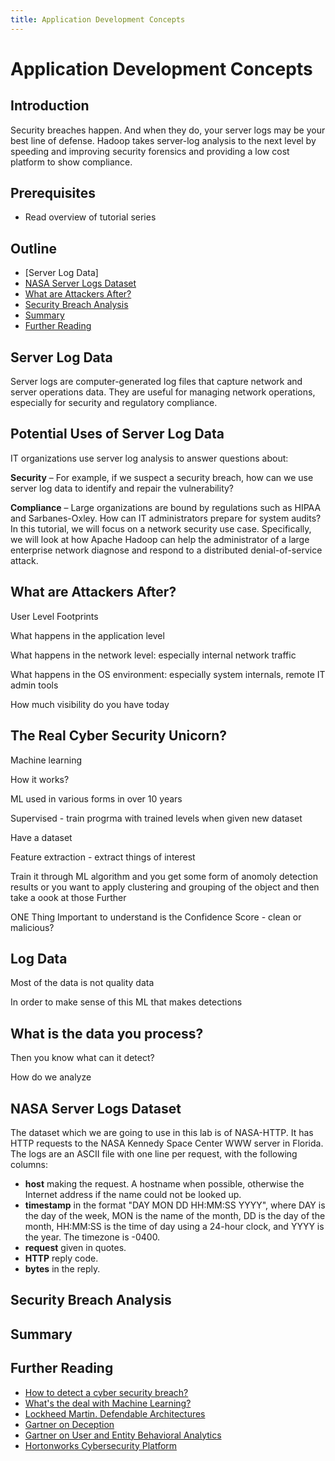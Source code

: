 ```yaml
---
title: Application Development Concepts
---
```


# Application Development Concepts

## Introduction

Security breaches happen. And when they do, your server logs may be your best line of defense. Hadoop takes server-log analysis to the next level by speeding and improving security forensics and providing a low cost platform to show compliance.

## Prerequisites

- Read overview of tutorial series

## Outline

- [Server Log Data]
- [NASA Server Logs Dataset](#nasa-server-logs-dataset)
- [What are Attackers After?](#what-are-attackers-after?)
- [Security Breach Analysis](#security-breach-analysis)
- [Summary](#summary)
- [Further Reading](#further-reading)

## Server Log Data

Server logs are computer-generated log files that capture network and server operations data. They are useful for managing network operations, especially for security and regulatory compliance.

## Potential Uses of Server Log Data

IT organizations use server log analysis to answer questions about:

**Security** – For example, if we suspect a security breach, how can we use server log data to identify and repair the vulnerability?

**Compliance** – Large organizations are bound by regulations such as HIPAA and Sarbanes-Oxley. How can IT administrators prepare for system audits?
In this tutorial, we will focus on a network security use case. Specifically, we will look at how Apache Hadoop can help the administrator of a large enterprise network diagnose and respond to a distributed denial-of-service attack.

## What are Attackers After?

User Level Footprints

What happens in the application level

What happens in the network level: especially internal network traffic

What happens in the OS environment: especially system internals, remote IT admin tools

How much visibility do you have today

## The Real Cyber Security Unicorn?

Machine learning

How it works?

ML used in various forms in over 10 years

Supervised - train progrma with trained levels when given new dataset

Have a dataset

Feature extraction - extract things of interest

Train it through ML algorithm and you get some form of anomoly detection results or you want to apply clustering and grouping of the object and then take a oook at those Further

ONE Thing Important to understand is the Confidence Score - clean or malicious?

## Log Data

Most of the data is not quality data

In order to make sense of this ML that makes detections

## What is the data you process?

Then you know what can it detect?

How do we analyze

## NASA Server Logs Dataset

The dataset which we are going to use in this lab is of NASA-HTTP. It has HTTP requests to the NASA Kennedy Space Center WWW server in Florida. The logs are an ASCII file with one line per request, with the following columns:

- **host** making the request. A hostname when possible, otherwise the Internet address if the name could not be looked up.
- **timestamp** in the format "DAY MON DD HH:MM:SS YYYY", where DAY is the day of the week, MON is the name of the month, DD is the day of the month, HH:MM:SS is the time of day using a 24-hour clock, and YYYY is the year. The timezone is -0400.
- **request** given in quotes.
- **HTTP** reply code.
- **bytes** in the reply.

## Security Breach Analysis

## Summary

## Further Reading

- [How to detect a cyber security breach?](https://www.youtube.com/watch?v=RF7O_sNZWNQ)
- [What's the deal with Machine Learning?](https://labsblog.f-secure.com/2016/08/26/whats-the-deal-with-machine-learning/)
- [Lockheed Martin. Defendable Architectures](https://pdfs.semanticscholar.org/6deb/1b07e4d2e63a0df2883fcc4e5b6deb2ff817.pdf)
- [Gartner on Deception](https://www.gartner.com/doc/reprints?id=1-2LSQOX3&ct=150824&st=sb&aliId=87768)
- [Gartner on User and Entity Behavioral Analytics](https://www.gartner.com/doc/3134524/market-guide-user-entity-behavior)
- [Hortonworks Cybersecurity Platform](https://hortonworks.com/products/data-platforms/cybersecurity/)
